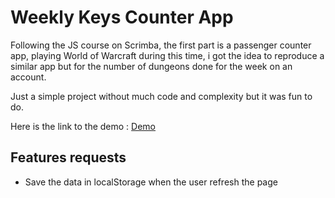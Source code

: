 # Weekly Keys Counter App

Following the JS course on Scrimba, the first part is a passenger counter app, playing World of Warcraft during this time, i got the idea to reproduce a similar app but for the number of dungeons done for the week on an account.

Just a simple project without much code and complexity but it was fun to do.

Here is the link to the demo : [Demo](https://glittering-clafoutis-ccd969.netlify.app/)

## Features requests
- Save the data in localStorage when the user refresh the page
